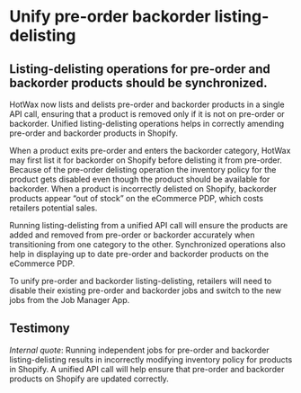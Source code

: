 # Unify pre-order backorder listing-delisting

## Listing-delisting operations for pre-order and backorder products should be synchronized.

HotWax now lists and delists pre-order and backorder products in a single API call, ensuring that a product is removed only if it is not on pre-order or backorder. Unified listing-delisting operations helps in correctly amending pre-order and backorder products in Shopify.

When a product exits pre-order and enters the backorder category, HotWax may first list it for backorder on Shopify before delisting it from pre-order. Because of the pre-order delisting operation the inventory policy for the product gets disabled even though the product should be available for backorder. When a product is incorrectly delisted on Shopify, backorder products appear “out of stock” on the eCommerce PDP, which costs retailers potential sales.

Running listing-delisting from a unified API call will ensure the products are added and removed from pre-order or backorder accurately when transitioning from one category to the other. Synchronized operations also help in displaying up to date pre-order and backorder products on the eCommerce PDP.

To unify pre-order and backorder listing-delisting, retailers will need to disable their existing pre-order and backorder jobs and switch to the new jobs from the Job Manager App.

## Testimony

*Internal quote*: Running independent jobs for pre-order and backorder listing-delisting results in incorrectly modifying inventory policy for products in Shopify. A unified API call will help ensure that pre-order and backorder products on Shopify are updated correctly.
